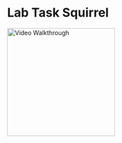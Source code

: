 # Lab Task Squirrel

<img src='taskSquirrel.gif' title='Video Walkthrough' width='250' alt='Video Walkthrough' />
